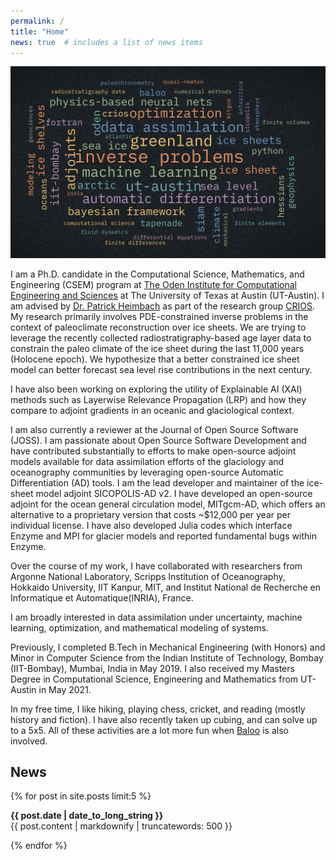 ```yaml
---
permalink: /
title: "Home"
news: true  # includes a list of news items
---
```



![](/assets/images/wordCloud.jpeg)

I am a Ph.D. candidate in the Computational Science, Mathematics, and Engineering (CSEM) program at [The Oden Institute for Computational Engineering and Sciences](https://oden.utexas.edu/) at The University of Texas at Austin (UT-Austin). I am advised by [Dr. Patrick Heimbach](https://heimbach.wordpress.com/) as part of the research group [CRIOS](https://crios-ut.github.io/). My research primarily involves PDE-constrained inverse problems in the context of paleoclimate reconstruction over ice sheets. We are trying to leverage the recently collected radiostratigraphy-based age layer data to constrain the paleo climate of the ice sheet during the last 11,000 years (Holocene epoch). We hypothesize that a better constrained ice sheet model can better forecast sea level rise contributions in the next century.

I have also been working on exploring the utility of Explainable AI (XAI) methods such as Layerwise Relevance Propagation (LRP) and how they compare to adjoint gradients in an oceanic and glaciological context. 

I am also currently a reviewer at the Journal of Open Source Software (JOSS). I am passionate about Open Source Software Development and have contributed substantially to efforts to make open-source adjoint models available for data assimilation efforts of the glaciology and oceanography communities by leveraging open-source Automatic Differentiation (AD) tools. I am the lead developer and maintainer of the ice-sheet model adjoint SICOPOLIS-AD v2. I have developed an open-source adjoint for the ocean general circulation model, MITgcm-AD, which offers an alternative to a proprietary version that costs ~$12,000 per year per individual license. I have also developed Julia codes which interface Enzyme and MPI for glacier models and reported fundamental bugs within Enzyme.

Over the course of my work, I have collaborated with researchers from Argonne National Laboratory, Scripps Institution of Oceanography, Hokkaido University, IIT Kanpur, MIT, and Institut National de Recherche en Informatique et Automatique(INRIA), France.

I am broadly interested in data assimilation under uncertainty, machine learning, optimization, and mathematical modeling of systems.

Previously, I completed B.Tech in Mechanical Engineering (with Honors) and Minor in Computer Science from the Indian Institute of Technology, Bombay (IIT-Bombay), Mumbai, India in May 2019. I also received my Masters Degree in Computational Science, Engineering and Mathematics from UT-Austin in May 2021. 

In my free time, I like hiking, playing chess, cricket, and reading (mostly history and fiction). I have also recently taken up cubing, and can solve up to a 5x5. All of these activities are a lot more fun when [Baloo](https://www.instagram.com/baloo.theterrier/) is also involved.

## News
  {% for post in site.posts limit:5 %}
  <article>
    <b><time datetime="{{ post.date | date: "%Y-%m-%d" }}">{{ post.date | date_to_long_string }}</time></b>
    <br>
    {{ post.content | markdownify | truncatewords: 500 }}
  </article>
  
{% endfor %}
